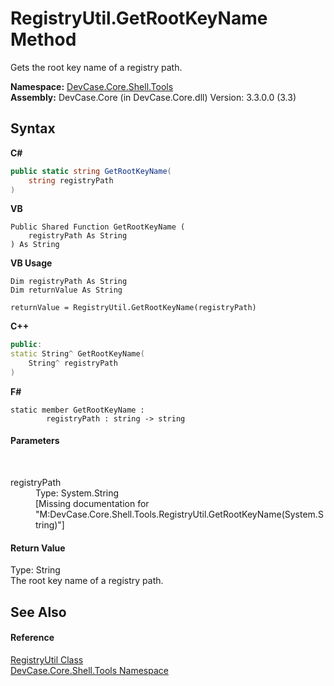 # RegistryUtil.GetRootKeyName Method 
 

Gets the root key name of a registry path.

**Namespace:**&nbsp;<a href="N_DevCase_Core_Shell_Tools">DevCase.Core.Shell.Tools</a><br />**Assembly:**&nbsp;DevCase.Core (in DevCase.Core.dll) Version: 3.3.0.0 (3.3)

## Syntax

**C#**<br />
``` C#
public static string GetRootKeyName(
	string registryPath
)
```

**VB**<br />
``` VB
Public Shared Function GetRootKeyName ( 
	registryPath As String
) As String
```

**VB Usage**<br />
``` VB Usage
Dim registryPath As String
Dim returnValue As String

returnValue = RegistryUtil.GetRootKeyName(registryPath)
```

**C++**<br />
``` C++
public:
static String^ GetRootKeyName(
	String^ registryPath
)
```

**F#**<br />
``` F#
static member GetRootKeyName : 
        registryPath : string -> string 

```


#### Parameters
&nbsp;<dl><dt>registryPath</dt><dd>Type: System.String<br />\[Missing <param name="registryPath"/> documentation for "M:DevCase.Core.Shell.Tools.RegistryUtil.GetRootKeyName(System.String)"\]</dd></dl>

#### Return Value
Type: String<br />The root key name of a registry path.

## See Also


#### Reference
<a href="T_DevCase_Core_Shell_Tools_RegistryUtil">RegistryUtil Class</a><br /><a href="N_DevCase_Core_Shell_Tools">DevCase.Core.Shell.Tools Namespace</a><br />